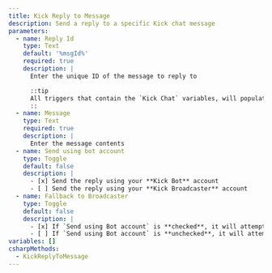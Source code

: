 ```yaml
---
title: Kick Reply to Message
description: Send a reply to a specific Kick chat message
parameters:
  - name: Reply Id
    type: Text
    default: '%msgId%'
    required: true
    description: |
      Enter the unique ID of the message to reply to

      ::tip
      All triggers that contain the `Kick Chat` variables, will populate the `%msgId%`{lang=cs} variable
      ::
  - name: Message
    type: Text
    required: true
    description: |
      Enter the message contents
  - name: Send using bot account
    type: Toggle
    default: false
    description: |
      - [x] Send the reply using your **Kick Bot** account
      - [ ] Send the reply using your **Kick Broadcaster** account
  - name: Fallback to Broadcaster
    type: Toggle
    default: false
    description: |
      - [x] If `Send using Bot account` is **checked**, it will attempt to send reply as Kick Bot account and, if unable, then send as Kick Broadcaster.
      - [ ] If `Send using Bot account` is **unchecked**, it will attempt to send reply as Kick Bot account and, if unable, then do **nothing** (i.e. the Kick Bot account is not logged in.
variables: []
csharpMethods:
  - KickReplyToMessage
---
```


